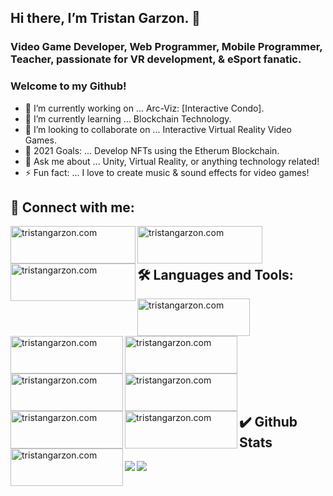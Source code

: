 ## Hi there, I’m Tristan Garzon. 👋
### Video Game Developer, Web Programmer, Mobile Programmer, Teacher, passionate for VR development, & eSport fanatic. 
### Welcome to my Github!

- 🔭 I’m currently working on ... Arc-Viz: [Interactive Condo].
- 🌱 I’m currently learning ... Blockchain Technology.
- 👯 I’m looking to collaborate on ... Interactive Virtual Reality Video Games.
- 🥅 2021 Goals: ... Develop NFTs using the Etherum Blockchain.
- 💬 Ask me about ... Unity, Virtual Reality, or anything technology related!
- ⚡ Fun fact: ... I love to create music & sound effects for video games!

## 🤝 Connect with me:
<img align="left" alt="tristangarzon.com" width="200px" height="60px" src="https://img.shields.io/badge/website-000000?style=for-the-badge&logo=About.me&logoColor=white"/>
<img align="left" alt="tristangarzon.com" width="200px" height="60px" src="https://img.shields.io/badge/LinkedIn-0077B5?style=for-the-badge&logo=linkedin&logoColor=white" />
<img align="left" alt="tristangarzon.com" width="200px" height="60px" src="https://img.shields.io/badge/Gmail-D14836?style=for-the-badge&logo=gmail&logoColor=white" />


<br/>

<br/>

## 🛠️ Languages and Tools:
<img align="left" alt="tristangarzon.com" width="180px" height="60px" src="https://img.shields.io/badge/C%23-239120?style=for-the-badge&logo=c-sharp&logoColor=white" />
<img align="left" alt="tristangarzon.com" width="180px" height="60px" src="https://img.shields.io/badge/C%2B%2B-00599C?style=for-the-badge&logo=c%2B%2B&logoColor=white" />
<img align="left" alt="tristangarzon.com" width="180px" height="60px" src="https://img.shields.io/badge/Unity-100000?style=for-the-badge&logo=unity&logoColor=white" />
<img align="left" alt="tristangarzon.com" width="180px" height="60px" src="https://img.shields.io/badge/-Unreal%20Engine-313131?style=for-the-badge&logo=unreal-engine&logoColor=white" />
<img align="left" alt="tristangarzon.com" width="180px" height="60px" src="https://img.shields.io/badge/JavaScript-323330?style=for-the-badge&logo=javascript&logoColor=F7DF1E" />

<img align="left" alt="tristangarzon.com" width="180px" height="60px" src="https://img.shields.io/badge/OpenGL-FFFFFF?style=for-the-badge&logo=opengl" />
<img align="left" alt="tristangarzon.com" width="180px" height="60px" src="https://img.shields.io/badge/.NET-512BD4?style=for-the-badge&logo=dotnet&logoColor=white" />
<img align="left" alt="tristangarzon.com" width="180px" height="60px" src="https://img.shields.io/badge/Xamarin-3498DB?style=for-the-badge&logo=xamarin&logoColor=white" />

<br/>
<br/>
<br/>
<br/>
<br/>
<br/>
<br/>
<br/>
<br/>


## ✔️ Github Stats

<img align = "left" src= "https://github-readme-stats.vercel.app/api?username=tristangarzon&&show_icons=true&title_color=ffffff&icon_color=bb2acf&text_color=daf7dc&bg_color=151515">
<img align = "left" src= "https://github-readme-stats.vercel.app/api/top-langs/?username=tristangarzon&hide=Rich Text Format, ShaderLab&langs_count=8&layout=compact">


<br/>

<br/>
